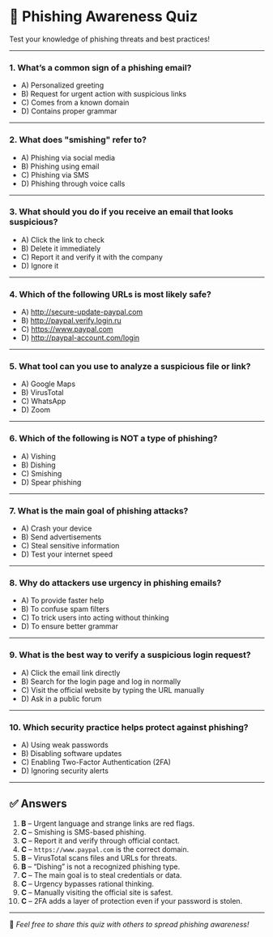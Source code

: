 # 🎯 Phishing Awareness Quiz

Test your knowledge of phishing threats and best practices!

---

### 1. What’s a common sign of a phishing email?
- A) Personalized greeting
- B) Request for urgent action with suspicious links
- C) Comes from a known domain
- D) Contains proper grammar

---

### 2. What does "smishing" refer to?
- A) Phishing via social media
- B) Phishing using email
- C) Phishing via SMS
- D) Phishing through voice calls

---

### 3. What should you do if you receive an email that looks suspicious?
- A) Click the link to check
- B) Delete it immediately
- C) Report it and verify it with the company
- D) Ignore it

---

### 4. Which of the following URLs is most likely safe?
- A) http://secure-update-paypal.com
- B) http://paypal.verify.login.ru
- C) https://www.paypal.com
- D) http://paypal-account.com/login

---

### 5. What tool can you use to analyze a suspicious file or link?
- A) Google Maps
- B) VirusTotal
- C) WhatsApp
- D) Zoom

---

### 6. Which of the following is **NOT** a type of phishing?
- A) Vishing
- B) Dishing
- C) Smishing
- D) Spear phishing

---

### 7. What is the main goal of phishing attacks?
- A) Crash your device
- B) Send advertisements
- C) Steal sensitive information
- D) Test your internet speed

---

### 8. Why do attackers use urgency in phishing emails?
- A) To provide faster help
- B) To confuse spam filters
- C) To trick users into acting without thinking
- D) To ensure better grammar

---

### 9. What is the best way to verify a suspicious login request?
- A) Click the email link directly
- B) Search for the login page and log in normally
- C) Visit the official website by typing the URL manually
- D) Ask in a public forum

---

### 10. Which security practice helps protect against phishing?
- A) Using weak passwords
- B) Disabling software updates
- C) Enabling Two-Factor Authentication (2FA)
- D) Ignoring security alerts

---

## ✅ Answers

1. **B** – Urgent language and strange links are red flags.  
2. **C** – Smishing is SMS-based phishing.  
3. **C** – Report it and verify through official contact.  
4. **C** – `https://www.paypal.com` is the correct domain.  
5. **B** – VirusTotal scans files and URLs for threats.  
6. **B** – “Dishing” is not a recognized phishing type.  
7. **C** – The main goal is to steal credentials or data.  
8. **C** – Urgency bypasses rational thinking.  
9. **C** – Manually visiting the official site is safest.  
10. **C** – 2FA adds a layer of protection even if your password is stolen.

---

📢 _Feel free to share this quiz with others to spread phishing awareness!_
